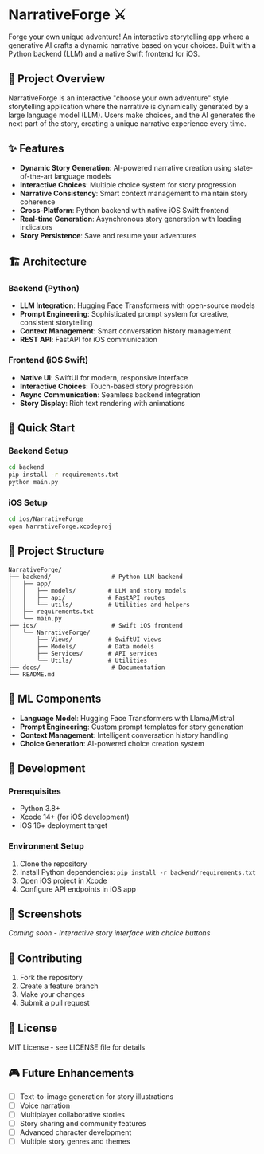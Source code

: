 # NarrativeForge ⚔️

Forge your own unique adventure! An interactive storytelling app where a generative AI crafts a dynamic narrative based on your choices. Built with a Python backend (LLM) and a native Swift frontend for iOS.

## 🎯 Project Overview

NarrativeForge is an interactive "choose your own adventure" style storytelling application where the narrative is dynamically generated by a large language model (LLM). Users make choices, and the AI generates the next part of the story, creating a unique narrative experience every time.

## ✨ Features

- **Dynamic Story Generation**: AI-powered narrative creation using state-of-the-art language models
- **Interactive Choices**: Multiple choice system for story progression
- **Narrative Consistency**: Smart context management to maintain story coherence
- **Cross-Platform**: Python backend with native iOS Swift frontend
- **Real-time Generation**: Asynchronous story generation with loading indicators
- **Story Persistence**: Save and resume your adventures

## 🏗️ Architecture

### Backend (Python)
- **LLM Integration**: Hugging Face Transformers with open-source models
- **Prompt Engineering**: Sophisticated prompt system for creative, consistent storytelling
- **Context Management**: Smart conversation history management
- **REST API**: FastAPI for iOS communication

### Frontend (iOS Swift)
- **Native UI**: SwiftUI for modern, responsive interface
- **Interactive Choices**: Touch-based story progression
- **Async Communication**: Seamless backend integration
- **Story Display**: Rich text rendering with animations

## 🚀 Quick Start

### Backend Setup
```bash
cd backend
pip install -r requirements.txt
python main.py
```

### iOS Setup
```bash
cd ios/NarrativeForge
open NarrativeForge.xcodeproj
```

## 📁 Project Structure

```
NarrativeForge/
├── backend/                 # Python LLM backend
│   ├── app/
│   │   ├── models/         # LLM and story models
│   │   ├── api/            # FastAPI routes
│   │   └── utils/          # Utilities and helpers
│   ├── requirements.txt
│   └── main.py
├── ios/                     # Swift iOS frontend
│   └── NarrativeForge/
│       ├── Views/          # SwiftUI views
│       ├── Models/         # Data models
│       ├── Services/       # API services
│       └── Utils/          # Utilities
├── docs/                    # Documentation
└── README.md
```

## 🤖 ML Components

- **Language Model**: Hugging Face Transformers with Llama/Mistral
- **Prompt Engineering**: Custom prompt templates for story generation
- **Context Management**: Intelligent conversation history handling
- **Choice Generation**: AI-powered choice creation system

## 🔧 Development

### Prerequisites
- Python 3.8+
- Xcode 14+ (for iOS development)
- iOS 16+ deployment target

### Environment Setup
1. Clone the repository
2. Install Python dependencies: `pip install -r backend/requirements.txt`
3. Open iOS project in Xcode
4. Configure API endpoints in iOS app

## 📱 Screenshots

*Coming soon - Interactive story interface with choice buttons*

## 🤝 Contributing

1. Fork the repository
2. Create a feature branch
3. Make your changes
4. Submit a pull request

## 📄 License

MIT License - see LICENSE file for details

## 🎮 Future Enhancements

- [ ] Text-to-image generation for story illustrations
- [ ] Voice narration
- [ ] Multiplayer collaborative stories
- [ ] Story sharing and community features
- [ ] Advanced character development
- [ ] Multiple story genres and themes
